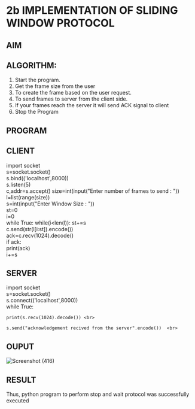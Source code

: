 # 2b IMPLEMENTATION OF SLIDING WINDOW PROTOCOL
## AIM
## ALGORITHM:
1. Start the program.
2. Get the frame size from the user
3. To create the frame based on the user request.
4. To send frames to server from the client side.
5. If your frames reach the server it will send ACK signal to client
6. Stop the Program
## PROGRAM
 ## CLIENT 
import socket <br>
s=socket.socket() <br>
s.bind(('localhost',8000)) <br>
s.listen(5) <br>
c,addr=s.accept() 
size=int(input("Enter number of frames to send : "))<br>
l=list(range(size)) <br>
s=int(input("Enter Window Size : ")) <br>
st=0 <br>
i=0 <br>
while True: 
    while(i<len(l)): 
            st+=s         
            c.send(str(l[i:st]).encode())          
            ack=c.recv(1024).decode()         
            if ack:            
                print(ack)               
                i+=s
 ## SERVER
  
import socket <br>
s=socket.socket() <br>
s.connect(('localhost',8000)) <br>
while True:    <br>

    print(s.recv(1024).decode()) <br>
    
    s.send("acknowledgement recived from the server".encode())  <br>
    
## OUPUT
![Screenshot (416)](https://github.com/user-attachments/assets/bb8bc4f7-b1ab-488f-b782-20853968e49e)

## RESULT
Thus, python program to perform stop and wait protocol was successfully executed
